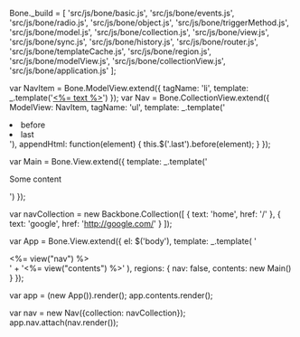 
Bone._build = [
    'src/js/bone/basic.js',
    'src/js/bone/events.js',
    'src/js/bone/radio.js',
    'src/js/bone/object.js',
    'src/js/bone/triggerMethod.js',
    'src/js/bone/model.js',
    'src/js/bone/collection.js',
    'src/js/bone/view.js',
    'src/js/bone/sync.js',
    'src/js/bone/history.js',
    'src/js/bone/router.js',
    'src/js/bone/templateCache.js',
    'src/js/bone/region.js',
    'src/js/bone/modelView.js',
    'src/js/bone/collectionView.js',
    'src/js/bone/application.js' ];

var NavItem = Bone.ModelView.extend({
    tagName: 'li',
    template: _.template('<a href="<%= href %>"><%= text %></a>')
});
var Nav = Bone.CollectionView.extend({
    ModelView: NavItem,
    tagName: 'ul',
    template: _.template('<li>before</li><li class="last">last</li>'),
    appendHtml: function(element) {
        this.$('.last').before(element);
    }
});

var Main = Bone.View.extend({
    template: _.template('<p>Some content</p>')
});

var navCollection = new Backbone.Collection([
    { text: 'home', href: '/' },
    { text: 'google', href: 'http://google.com/' }
]);

var App = Bone.View.extend({
    el: $('body'),
    template: _.template(
        '<nav><%= view("nav") %></nav>' +
        '<%= view("contents") %>'
    ),
    regions: {
        nav: false,
        contents: new Main()
    }
});

var app = (new App()).render();
app.contents.render();

var nav = new Nav({collection: navCollection});
app.nav.attach(nav.render());
